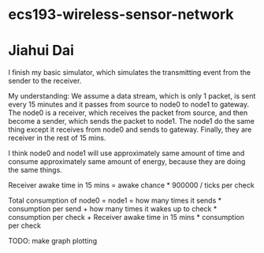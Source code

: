 # ecs193-wireless-sensor-network

# Jiahui Dai

I finish my basic simulator, which simulates the transmitting event from the sender to the receiver. 

My understanding:
We assume a data stream, which is only 1 packet, is sent every 15 minutes and it passes from source to node0 to node1 to gateway. The node0 is a receiver, which receives the packet from source, and then become a sender, which sends the packet to node1. The node1 do the same thing except it receives from node0 and sends to gateway. Finally, they are receiver in the rest of 15 mins.

I think node0 and node1 will use approximately same amount of time and consume approximately same amount of energy, because they are doing the same things. 

Receiver awake time in 15 mins = awake chance * 900000 / ticks per check 

Total consumption of node0 = node1 = how many times it sends * consumption per send + how many times it wakes up to check * consumption per check + Receiver awake time in 15 mins * consumption per check


TODO: make graph plotting
